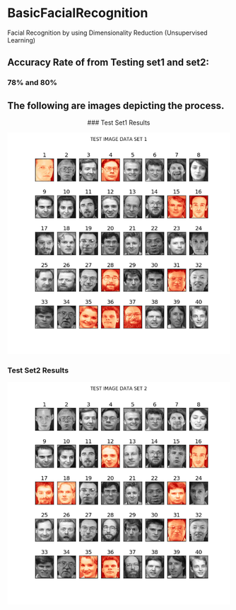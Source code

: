 # BasicFacialRecognition
Facial Recognition by using Dimensionality Reduction (Unsupervised Learning)


## Accuracy Rate of from Testing set1 and set2:
### 78% and 80%

## The following are images depicting the process.

<center>### Test Set1 Results</center>

![Alt text](https://github.com/BhekimpiloNdhlela/BasicFacialRecognition/blob/master/results/results_set1.png)
 
### Test Set2 Results
![Alt text](https://github.com/BhekimpiloNdhlela/BasicFacialRecognition/blob/master/results/results_set2.png)
